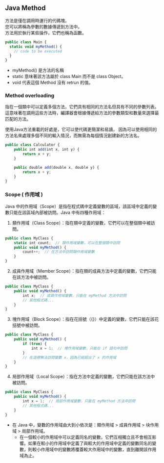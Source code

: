 ## Java Method
方法是僅在調用時運行的代碼塊。   
您可以將稱為參數的數據傳遞到方法中。   
方法用於執行某些操作，它們也稱為函數。   

```js
public class Main {
  static void myMethod() {
    // code to be executed
  }
}
```
* myMethod() 是方法的名稱
* static 意味著該方法屬於 class Main 而不是 class Object。
* void 代表這個 Method 沒有 retrun 的值。

### Method overloading
指在一個類中可以定義多個方法，它們具有相同的方法名但具有不同的參數列表。   
這意味著在調用這些方法時，編譯器會根據傳遞給方法的參數類型和數量來選擇最匹配的方法。   

使用Java方法重載的好處是，它可以使代碼更簡潔和易讀，
因為可以使用相同的方法名來處理多個不同的輸入情況，而無需為每個情況創建新的方法名。
```js
public class Calculator {
    public int add(int x, int y) {
        return x + y;
    }

    public double add(double x, double y) {
        return x + y;
    }
}
```

### Scope ( 作用域 )
Java 中的作用域（Scope）是指在程式碼中定義變數的區域，該區域中定義的變數只能在該區域內部被訪問。Java 中有四種作用域：   
1. 類作用域（Class Scope）：指在類中定義的變數，它們可以在整個類中被訪問。
```js
public class MyClass {
    static int count;  // 類作用域變數，可以在整個類中訪問
    public void myMethod() {
        count++;  // 在方法中訪問類作用域變數
    }
}
```
2. 成員作用域（Member Scope）：指在類的成員方法中定義的變數，它們只能在該方法中被訪問。
```js
public class MyClass {
    public void myMethod() {
        int x;  // 成員作用域變數，只能在 myMethod 方法中訪問
        // 其他程式碼...
    }
}
```
3. 塊作用域（Block Scope）：指在花括號（{}）中定義的變數，它們只能在該花括號中被訪問。
```js
public class MyClass {
    public void myMethod() {
        if (true) {
            int x = 1;  // 塊作用域變數，只能在 if 語句中訪問
        }
        // 在這裡無法訪問變數 x，因為已經超出了 x 的作用域
    }
}
```
4. 局部作用域（Local Scope）：指在方法中定義的變數，它們只能在該方法中被訪問。
```js
public class MyClass {
    public void myMethod() {
        int x = 1;  // 局部作用域變數，只能在 myMethod 方法中訪問
        // 其他程式碼...
    }
}
```

* 在 Java 中，變數的作用域由大到小依次是：類作用域 > 成員作用域 > 块作用域 > 局部作用域。
    * 在一個較小的作用域中可以定義同名的變數，它們互相獨立且不會相互影響。如果在較小的作用域中定義了與較大的作用域中定義的變數同名的變數，則較小作用域中的變數將覆蓋較大作用域中的變數，直到離開該作用域為止。